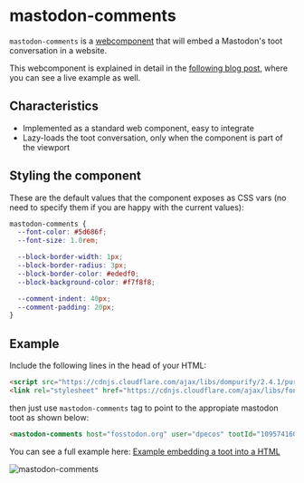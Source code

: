 # mastodon-comments

`mastodon-comments` is a [webcomponent](https://developer.mozilla.org/en-US/docs/Web/API/Web_Components) that will embed a Mastodon's toot conversation in a website.

This webcomponent is explained in detail in the [following blog post](https://danielpecos.com/2022/12/25/mastodon-as-comment-system-for-your-static-blog/), where you can see a live example as well.

## Characteristics

- Implemented as a standard web component, easy to integrate
- Lazy-loads the toot conversation, only when the component is part of the viewport

## Styling the component

These are the default values that the component exposes as CSS vars (no need to specify them if you are happy with the current values):

```css
mastodon-comments {
  --font-color: #5d686f;
  --font-size: 1.0rem;

  --block-border-width: 1px;
  --block-border-radius: 3px;
  --block-border-color: #ededf0;
  --block-background-color: #f7f8f8;

  --comment-indent: 40px;
  --comment-padding: 20px;
}
```

## Example

Include the following lines in the head of your HTML:

```html
<script src="https://cdnjs.cloudflare.com/ajax/libs/dompurify/2.4.1/purify.min.js" integrity="sha512-uHOKtSfJWScGmyyFr2O2+efpDx2nhwHU2v7MVeptzZoiC7bdF6Ny/CmZhN2AwIK1oCFiVQQ5DA/L9FSzyPNu6Q==" crossorigin="anonymous" referrerpolicy="no-referrer"></script>
<link rel="stylesheet" href="https://cdnjs.cloudflare.com/ajax/libs/font-awesome/4.7.0/css/font-awesome.min.css">
```

then just use `mastodon-comments` tag to point to the appropiate mastodon toot as shown below:

```html
<mastodon-comments host="fosstodon.org" user="dpecos" tootId="109574160582937075" style="width : 1024px"></mastodon-comments>
```

You can see a full example here: [Example embedding a toot into a HTML](./example/index.html)

![mastodon-comments](./docs/mastodon-comments.png)
